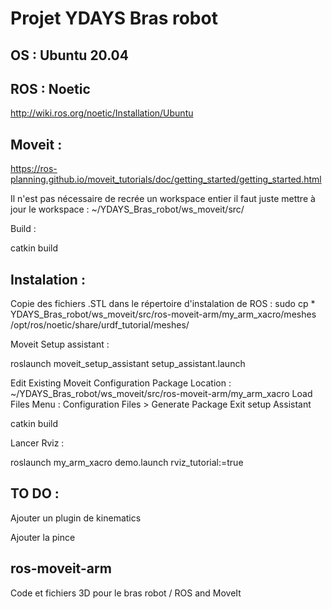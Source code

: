 # Projet YDAYS Bras robot

## OS : Ubuntu 20.04

## ROS : Noetic
http://wiki.ros.org/noetic/Installation/Ubuntu

## Moveit :
https://ros-planning.github.io/moveit_tutorials/doc/getting_started/getting_started.html

Il n'est pas nécessaire de recrée un workspace entier il faut juste mettre à jour le workspace : ~/YDAYS_Bras_robot/ws_moveit/src/

Build :

catkin build

## Instalation :

Copie des fichiers .STL dans le répertoire d'instalation de ROS :
sudo cp * YDAYS_Bras_robot/ws_moveit/src/ros-moveit-arm/my_arm_xacro/meshes /opt/ros/noetic/share/urdf_tutorial/meshes/

Moveit Setup assistant :

roslaunch moveit_setup_assistant setup_assistant.launch

Edit Existing Moveit Configuration Package
Location : ~/YDAYS_Bras_robot/ws_moveit/src/ros-moveit-arm/my_arm_xacro
Load Files
Menu : Configuration Files > Generate Package
Exit setup Assistant

catkin build

Lancer Rviz :

roslaunch my_arm_xacro demo.launch rviz_tutorial:=true

## TO DO :

Ajouter un plugin de kinematics

Ajouter la pince

## ros-moveit-arm

Code et fichiers 3D pour le bras robot / ROS and MoveIt
